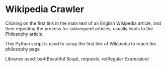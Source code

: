 # Wikipedia Crawler
Clicking on the first link in the main text of an English Wikipedia article, 
and then repeating the process for subsequent articles, usually leads to the Philosophy article.

This Python script is used to scrap the first link of Wikipedia to reach the philosophy page

Libraries used: bs4(Beautiful Soup), requests, re(Regular Expression)
